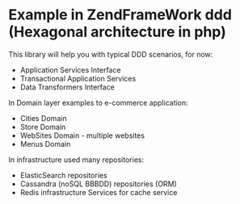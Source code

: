 Example in ZendFrameWork ddd (Hexagonal architecture in php)
============================================================

This library will help you with typical DDD scenarios, for now:
* Application Services Interface
* Transactional Application Services
* Data Transformers Interface

In Domain layer examples to e-commerce application:
* Cities Domain
* Store Domain
* WebSites Domain - multiple websites
* Menus Domain

In infrastructure used many repositories:

* ElasticSearch repositories
* Cassandra (noSQL BBBDD) repositories (ORM)
* Redis infrastructure Services for cache service
